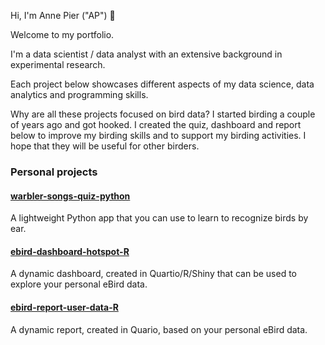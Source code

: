 Hi, I'm Anne Pier ("AP") 👋

Welcome to my portfolio.

I'm a data scientist / data analyst with an extensive background in experimental research.

Each project below showcases different aspects of my data science, data analytics and programming skills.

Why are all these projects focused on bird data? I started birding a couple of years ago and got hooked. I created the quiz, dashboard and report below to improve my birding skills and to support my birding activities. I hope that they will be useful for other birders.

### Personal projects

#### [warbler-songs-quiz-python](https://github.com/apsalverda/warbler-songs-quiz-python)
A lightweight Python app that you can use to learn to recognize birds by ear.

#### [ebird-dashboard-hotspot-R](https://github.com/apsalverda/ebird-dashboard-hotspot-R)
A dynamic dashboard, created in Quartio/R/Shiny that can be used to explore your personal eBird data.

#### [ebird-report-user-data-R](https://github.com/apsalverda/ebird-report-user-data-R)
A dynamic report, created in Quario, based on your personal eBird data.

<!--
**apsalverda/apsalverda** is a ✨ _special_ ✨ repository because its `README.md` (this file) appears on your GitHub profile.

Here are some ideas to get you started:

- 🔭 I’m currently working on ...
- 🌱 I’m currently learning ...
- 👯 I’m looking to collaborate on ...
- 🤔 I’m looking for help with ...
- 💬 Ask me about ...
- 📫 How to reach me: ...
- 😄 Pronouns: ...
- ⚡ Fun fact: ...
-->
